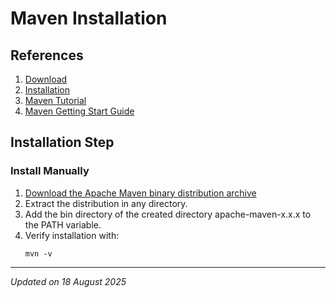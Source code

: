 # Maven Installation

## References

1. [Download](https://maven.apache.org/download.cgi)
1. [Installation](https://maven.apache.org/install.html)
1. [Maven Tutorial](https://maven.apache.org/guides/getting-started/maven-in-five-minutes.html)
1. [Maven Getting Start Guide](https://maven.apache.org/guides/getting-started/index.html)

## Installation Step

### Install Manually

1. [Download the Apache Maven binary distribution archive](https://maven.apache.org/download.cgi)
1. Extract the distribution in any directory.
1. Add the bin directory of the created directory apache-maven-x.x.x to the PATH variable.
1. Verify installation with:
    ```
    mvn -v
    ```

***
*Updated on 18 August 2025*
